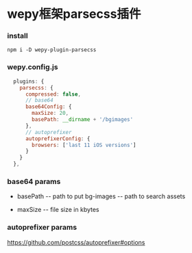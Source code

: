 # wepy框架parsecss插件

### install
```base
npm i -D wepy-plugin-parsecss
```

### wepy.config.js
```js
  plugins: {
    parsecss: {
      compressed: false,
      // base64 
      base64Config: {
        maxSize: 20,
        basePath: __dirname + '/bgimages'
      },
      // autoprefixer
      autoprefixerConfig: {
        browsers: ['last 11 iOS versions']
      }
    }
  },
```

### base64 params
- basePath
-- path to put bg-images
-- path to search assets

- maxSize 
-- file size in kbytes

### autoprefixer params
<https://github.com/postcss/autoprefixer#options>


